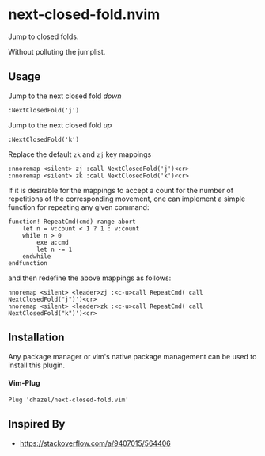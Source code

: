next-closed-fold.nvim
=====================

Jump to closed folds.

Without polluting the jumplist.


Usage
-----

Jump to the next closed fold *down*

    :NextClosedFold('j')

Jump to the next closed fold *up*

    :NextClosedFold('k')

Replace the default `zk` and `zj` key mappings

    :nnoremap <silent> zj :call NextClosedFold('j')<cr>
    :nnoremap <silent> zk :call NextClosedFold('k')<cr>

If it is desirable for the mappings to accept a count for the number of repetitions
of the corresponding movement, one can implement a simple function for repeating
any given command:

    function! RepeatCmd(cmd) range abort
        let n = v:count < 1 ? 1 : v:count
        while n > 0
            exe a:cmd
            let n -= 1
        endwhile
    endfunction

and then redefine the above mappings as follows:

    nnoremap <silent> <leader>zj :<c-u>call RepeatCmd('call NextClosedFold("j")')<cr>
    nnoremap <silent> <leader>zk :<c-u>call RepeatCmd('call NextClosedFold("k")')<cr>

Installation
------------

Any package manager or vim's native package management can be used to install
this plugin.

#### Vim-Plug

```vim
Plug 'dhazel/next-closed-fold.vim'
```

Inspired By
-----------

  * https://stackoverflow.com/a/9407015/564406
